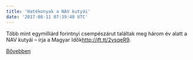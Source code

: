 ```yaml
---
title: 'Hatékonyak a NAV kutyái'
date: '2017-08-11 07:39:48 UTC'
---
```


Több mint egymilliárd forintnyi csempészárut találtak meg három év alatt a NAV kutyái – írja a Magyar Idők<http://ift.tt/2vsqeR9>.


[Bővebben](http://ift.tt/2vKNAUw)
